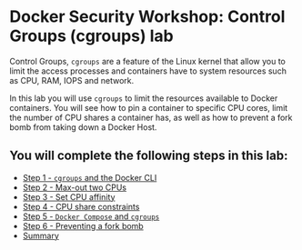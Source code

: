 # Docker Security Workshop: Control Groups (cgroups) lab

Control Groups, `cgroups` are a feature of the Linux kernel that allow you to limit the access processes and containers have to system resources such as CPU, RAM, IOPS and network.

In this lab you will use `cgroups` to limit the resources available to Docker containers. You will see how to pin a container to specific CPU cores, limit the number of CPU shares a container has, as well as how to prevent a fork bomb from taking down a Docker Host.

## You will complete the following steps in this lab:

- [Step 1 - `cgroups` and the Docker CLI](step1.md)
- [Step 2 - Max-out two CPUs](step2.md)
- [Step 3 - Set CPU affinity](step3.md)
- [Step 4 - CPU share constraints](step4.md)
- [Step 5 - `Docker Compose` and `cgroups`](step5.md)
- [Step 6 - Preventing a fork bomb](step6.md)
- [Summary](finish.md)

